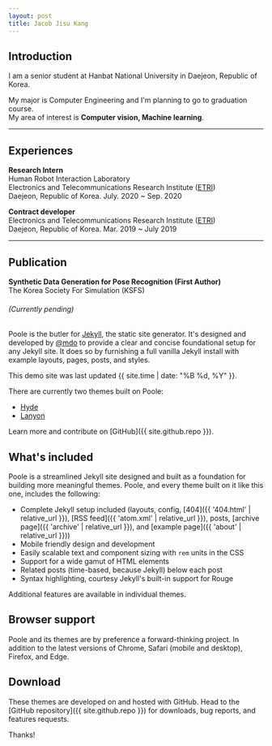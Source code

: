 ```yaml
---
layout: post
title: Jacob Jisu Kang
---
```

## Introduction
I am a senior student at Hanbat National University in Daejeon, Republic of Korea.


My major is Computer Engineering and I'm planning to go to graduation course.  
My area of interest is **Computer vision, Machine learning**.  

***

## Experiences  
**Research Intern**  
Human Robot Interaction Laboratory  
Electronics and Telecommunications Research Institute ([ETRI](https://www.etri.re.kr/eng/main/main.etri))  
Daejeon, Republic of Korea. July. 2020 ~ Sep. 2020  


**Contract developer**  
Electronics and Telecommunications Research Institute ([ETRI](https://www.etri.re.kr/eng/main/main.etri))  
Daejeon, Republic of Korea. Mar. 2019 ~ July 2019  

***

## Publication  

**Synthetic Data Generation for Pose Recognition (First Author)**  
The Korea Society For Simulation (KSFS)  
###### (Currently pending)  



Poole is the butler for [Jekyll](http://jekyllrb.com), the static site generator. It's designed and developed by [@mdo](https://twitter.com/mdo) to provide a clear and concise foundational setup for any Jekyll site. It does so by furnishing a full vanilla Jekyll install with example layouts, pages, posts, and styles.

This demo site was last updated {{ site.time | date: "%B %d, %Y" }}.

There are currently two themes built on Poole:

* [Hyde](http://hyde.getpoole.com)
* [Lanyon](http://lanyon.getpoole.com)

Learn more and contribute on [GitHub]({{ site.github.repo }}).

## What's included

Poole is a streamlined Jekyll site designed and built as a foundation for building more meaningful themes. Poole, and every theme built on it like this one, includes the following:

* Complete Jekyll setup included (layouts, config, [404]({{ '404.html' | relative_url }}), [RSS feed]({{ 'atom.xml' | relative_url }}), posts, [archive page]({{ 'archive' | relative_url }}), and [example page]({{ 'about' | relative_url }}))
* Mobile friendly design and development
* Easily scalable text and component sizing with `rem` units in the CSS
* Support for a wide gamut of HTML elements
* Related posts (time-based, because Jekyll) below each post
* Syntax highlighting, courtesy Jekyll's built-in support for Rouge

Additional features are available in individual themes.

## Browser support

Poole and its themes are by preference a forward-thinking project. In addition to the latest versions of Chrome, Safari (mobile and desktop), Firefox, and Edge.

## Download

These themes are developed on and hosted with GitHub. Head to the [GitHub repository]({{ site.github.repo }}) for downloads, bug reports, and features requests.

Thanks!
